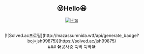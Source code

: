 <div align="center">

## :stuck_out_tongue_winking_eye:**Hello**:laughing:

 
[![Hits](https://hits.seeyoufarm.com/api/count/incr/badge.svg?url=https%3A%2F%2Fgithub.com%2Fkihyuny&count_bg=%235FB2EA&title_bg=%239B9B9B&icon=angellist.svg&icon_color=%23E7E7E7&title=hits&edge_flat=false)](https://hits.seeyoufarm.com)

</br>
  [![Solved.ac프로필](http://mazassumnida.wtf/api/generate_badge?boj=jsh99875)](https://solved.ac/jsh99875)
<br>
### 🛠️공사중 뚝딱 뚝딱🛠️
</br>


 
</div>
  
 
  
  

